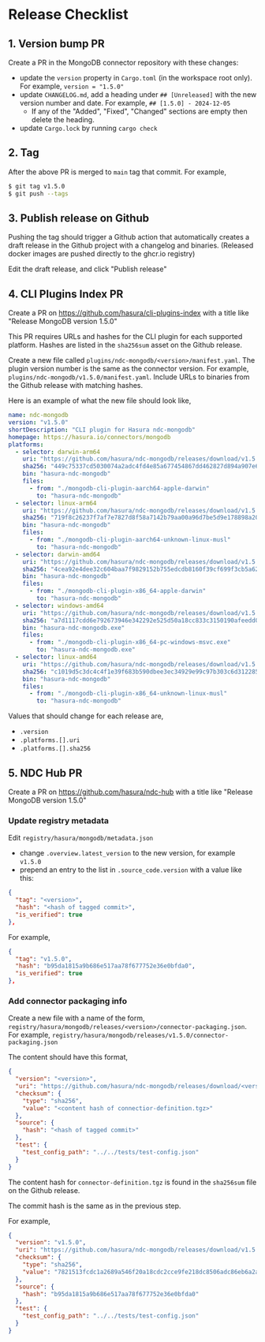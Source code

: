 # Release Checklist

## 1. Version bump PR

Create a PR in the MongoDB connector repository with these changes:

- update the `version` property in `Cargo.toml` (in the workspace root only). For example, `version = "1.5.0"`
- update `CHANGELOG.md`, add a heading under `## [Unreleased]` with the new version number and date. For example, `## [1.5.0] - 2024-12-05`
  - If any of the "Added", "Fixed", "Changed" sections are empty then delete the heading.
- update `Cargo.lock` by running `cargo check`

## 2. Tag

After the above PR is merged to `main` tag that commit. For example,

```sh
$ git tag v1.5.0
$ git push --tags
```

## 3. Publish release on Github

Pushing the tag should trigger a Github action that automatically creates
a draft release in the Github project with a changelog and binaries. (Released
docker images are pushed directly to the ghcr.io registry)

Edit the draft release, and click "Publish release"

## 4. CLI Plugins Index PR

Create a PR on https://github.com/hasura/cli-plugins-index with a title like
"Release MongoDB version 1.5.0"

This PR requires URLs and hashes for the CLI plugin for each supported platform.
Hashes are listed in the `sha256sum` asset on the Github release.

Create a new file called `plugins/ndc-mongodb/<version>/manifest.yaml`. The
plugin version number is the same as the connector version. For example,
`plugins/ndc-mongodb/v1.5.0/manifest.yaml`. Include URLs to binaries from the
Github release with matching hashes. 

Here is an example of what the new file should look like,

```yaml
name: ndc-mongodb
version: "v1.5.0"
shortDescription: "CLI plugin for Hasura ndc-mongodb"
homepage: https://hasura.io/connectors/mongodb
platforms:
  - selector: darwin-arm64
    uri: "https://github.com/hasura/ndc-mongodb/releases/download/v1.5.0/mongodb-cli-plugin-aarch64-apple-darwin"
    sha256: "449c75337cd5030074a2adc4fd4e85a677454867dd462827d894a907e6fe2031"
    bin: "hasura-ndc-mongodb"
    files:
      - from: "./mongodb-cli-plugin-aarch64-apple-darwin"
        to: "hasura-ndc-mongodb"
  - selector: linux-arm64
    uri: "https://github.com/hasura/ndc-mongodb/releases/download/v1.5.0/mongodb-cli-plugin-aarch64-unknown-linux-musl"
    sha256: "719f8c26237f7af7e7827d8f58a7142b79aa00a96d7be5d9e178898a20cbcb7c"
    bin: "hasura-ndc-mongodb"
    files:
      - from: "./mongodb-cli-plugin-aarch64-unknown-linux-musl"
        to: "hasura-ndc-mongodb"
  - selector: darwin-amd64
    uri: "https://github.com/hasura/ndc-mongodb/releases/download/v1.5.0/mongodb-cli-plugin-x86_64-apple-darwin"
    sha256: "4cea92e4dee32c604baa7f9829152b755edcdb8160f39cf699f3cb5a62d3dc50"
    bin: "hasura-ndc-mongodb"
    files:
      - from: "./mongodb-cli-plugin-x86_64-apple-darwin"
        to: "hasura-ndc-mongodb"
  - selector: windows-amd64
    uri: "https://github.com/hasura/ndc-mongodb/releases/download/v1.5.0/mongodb-cli-plugin-x86_64-pc-windows-msvc.exe"
    sha256: "a7d1117cdd6e792673946e342292e525d50a18cc833c3150190afeedd06e9538"
    bin: "hasura-ndc-mongodb.exe"
    files:
      - from: "./mongodb-cli-plugin-x86_64-pc-windows-msvc.exe"
        to: "hasura-ndc-mongodb.exe"
  - selector: linux-amd64
    uri: "https://github.com/hasura/ndc-mongodb/releases/download/v1.5.0/mongodb-cli-plugin-x86_64-unknown-linux-musl"
    sha256: "c1019d5c3dc4c4f1e39f683b590dbee3ec34929e99c97b303c6d312285a316c1"
    bin: "hasura-ndc-mongodb"
    files:
      - from: "./mongodb-cli-plugin-x86_64-unknown-linux-musl"
        to: "hasura-ndc-mongodb"
```

Values that should change for each release are,

- `.version`
- `.platforms.[].uri`
- `.platforms.[].sha256`

## 5. NDC Hub PR

Create a PR on https://github.com/hasura/ndc-hub with a title like "Release
MongoDB version 1.5.0"

### Update registry metadata

Edit `registry/hasura/mongodb/metadata.json`

- change `.overview.latest_version` to the new version, for example `v1.5.0`
- prepend an entry to the list in `.source_code.version` with a value like this:

```json
{
  "tag": "<version>",
  "hash": "<hash of tagged commit>",
  "is_verified": true
},
```

For example,

```json
{
  "tag": "v1.5.0",
  "hash": "b95da1815a9b686e517aa78f677752e36e0bfda0",
  "is_verified": true
},
```

### Add connector packaging info

Create a new file with a name of the form,
`registry/hasura/mongodb/releases/<version>/connector-packaging.json`. For
example, `registry/hasura/mongodb/releases/v1.5.0/connector-packaging.json`

The content should have this format,

```json
{
  "version": "<version>",
  "uri": "https://github.com/hasura/ndc-mongodb/releases/download/<version>/connector-definition.tgz",
  "checksum": {
    "type": "sha256",
    "value": "<content hash of connectior-definition.tgz>"
  },
  "source": {
    "hash": "<hash of tagged commit>"
  },
  "test": {
    "test_config_path": "../../tests/test-config.json"
  }
}
```

The content hash for `connector-definition.tgz` is found in the `sha256sum` file
on the Github release.

The commit hash is the same as in the previous step.

For example,

```json
{
  "version": "v1.5.0",
  "uri": "https://github.com/hasura/ndc-mongodb/releases/download/v1.5.0/connector-definition.tgz",
  "checksum": {
    "type": "sha256",
    "value": "7821513fcdc1a2689a546f20a18cdc2cce9fe218dc8506adc86eb6a2a3b256a9"
  },
  "source": {
    "hash": "b95da1815a9b686e517aa78f677752e36e0bfda0"
  },
  "test": {
    "test_config_path": "../../tests/test-config.json"
  }
}
```
